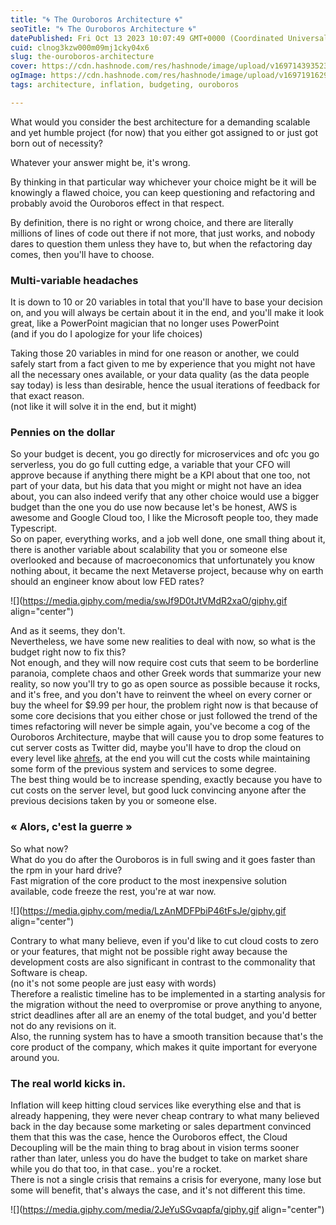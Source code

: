 ```yaml
---
title: "🌀 The Ouroboros Architecture 🌀"
seoTitle: "🌀 The Ouroboros Architecture 🌀"
datePublished: Fri Oct 13 2023 10:07:49 GMT+0000 (Coordinated Universal Time)
cuid: clnog3kzw000m09mj1cky04x6
slug: the-ouroboros-architecture
cover: https://cdn.hashnode.com/res/hashnode/image/upload/v1697143935239/2310d5c1-9553-42c5-a1d1-65abc7c85198.jpeg
ogImage: https://cdn.hashnode.com/res/hashnode/image/upload/v1697191629452/a6020ae3-4805-49dc-a502-c96bc69a1722.jpeg
tags: architecture, inflation, budgeting, ouroboros

---
```


What would you consider the best architecture for a demanding scalable and yet humble project (for now) that you either got assigned to or just got born out of necessity?

Whatever your answer might be, it's wrong.

By thinking in that particular way whichever your choice might be it will be knowingly a flawed choice, you can keep questioning and refactoring and probably avoid the Ouroboros effect in that respect.

By definition, there is no right or wrong choice, and there are literally millions of lines of code out there if not more, that just works, and nobody dares to question them unless they have to, but when the refactoring day comes, then you'll have to choose.

### Multi-variable headaches

It is down to 10 or 20 variables in total that you'll have to base your decision on, and you will always be certain about it in the end, and you'll make it look great, like a PowerPoint magician that no longer uses PowerPoint  
(and if you do I apologize for your life choices)

Taking those 20 variables in mind for one reason or another, we could safely start from a fact given to me by experience that you might not have all the necessary ones available, or your data quality (as the data people say today) is less than desirable, hence the usual iterations of feedback for that exact reason.  
(not like it will solve it in the end, but it might)

### Pennies on the dollar

So your budget is decent, you go directly for microservices and ofc you go serverless, you do go full cutting edge, a variable that your CFO will approve because if anything there might be a KPI about that one too, not part of your data, but his data that you might or might not have an idea about, you can also indeed verify that any other choice would use a bigger budget than the one you do use now because let's be honest, AWS is awesome and Google Cloud too, I like the Microsoft people too, they made Typescript.  
So on paper, everything works, and a job well done, one small thing about it, there is another variable about scalability that you or someone else overlooked and because of macroeconomics that unfortunately you know nothing about, it became the next Metaverse project, because why on earth should an engineer know about low FED rates?

![](https://media.giphy.com/media/swJf9D0tJtVMdR2xaO/giphy.gif align="center")

And as it seems, they don't.  
Nevertheless, we have some new realities to deal with now, so what is the budget right now to fix this?  
Not enough, and they will now require cost cuts that seem to be borderline paranoia, complete chaos and other Greek words that summarize your new reality, so now you'll try to go as open source as possible because it rocks, and it's free, and you don't have to reinvent the wheel on every corner or buy the wheel for $9.99 per hour, the problem right now is that because of some core decisions that you either chose or just followed the trend of the times refactoring will never be simple again, you've become a cog of the Ouroboros Architecture, maybe that will cause you to drop some features to cut server costs as Twitter did, maybe you'll have to drop the cloud on every level like [ahrefs](https://tech.ahrefs.com/how-ahrefs-saved-us-400m-in-3-years-by-not-going-to-the-cloud-8939dd930af8), at the end you will cut the costs while maintaining some form of the previous system and services to some degree.  
The best thing would be to increase spending, exactly because you have to cut costs on the server level, but good luck convincing anyone after the previous decisions taken by you or someone else.

### « Alors, c'est la guerre »

So what now?  
What do you do after the Ouroboros is in full swing and it goes faster than the rpm in your hard drive?  
Fast migration of the core product to the most inexpensive solution available, code freeze the rest, you're at war now.

![](https://media.giphy.com/media/LzAnMDFPbiP46tFsJe/giphy.gif align="center")

Contrary to what many believe, even if you'd like to cut cloud costs to zero or your features, that might not be possible right away because the development costs are also significant in contrast to the commonality that Software is cheap.  
(no it's not some people are just easy with words)  
Therefore a realistic timeline has to be implemented in a starting analysis for the migration without the need to overpromise or prove anything to anyone, strict deadlines after all are an enemy of the total budget, and you'd better not do any revisions on it.  
Also, the running system has to have a smooth transition because that's the core product of the company, which makes it quite important for everyone around you.

### The real world kicks in.

Inflation will keep hitting cloud services like everything else and that is already happening, they were never cheap contrary to what many believed back in the day because some marketing or sales department convinced them that this was the case, hence the Ouroboros effect, the Cloud Decoupling will be the main thing to brag about in vision terms sooner rather than later, unless you do have the budget to take on market share while you do that too, in that case.. you're a rocket.  
There is not a single crisis that remains a crisis for everyone, many lose but some will benefit, that's always the case, and it's not different this time.

![](https://media.giphy.com/media/2JeYuSGvqapfa/giphy.gif align="center")